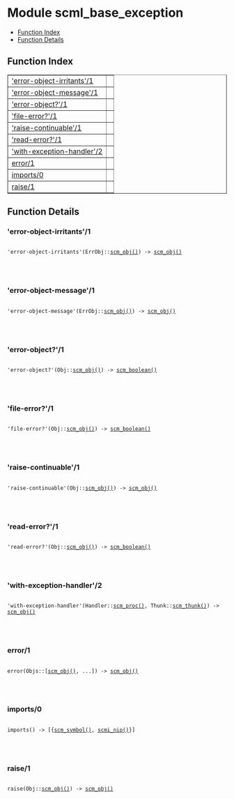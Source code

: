 

# Module scml_base_exception #
* [Function Index](#index)
* [Function Details](#functions)


<a name="index"></a>

## Function Index ##


<table width="100%" border="1" cellspacing="0" cellpadding="2" summary="function index"><tr><td valign="top"><a href="#error-object-irritants-1">'error-object-irritants'/1</a></td><td></td></tr><tr><td valign="top"><a href="#error-object-message-1">'error-object-message'/1</a></td><td></td></tr><tr><td valign="top"><a href="#error-object%3f-1">'error-object?'/1</a></td><td></td></tr><tr><td valign="top"><a href="#file-error%3f-1">'file-error?'/1</a></td><td></td></tr><tr><td valign="top"><a href="#raise-continuable-1">'raise-continuable'/1</a></td><td></td></tr><tr><td valign="top"><a href="#read-error%3f-1">'read-error?'/1</a></td><td></td></tr><tr><td valign="top"><a href="#with-exception-handler-2">'with-exception-handler'/2</a></td><td></td></tr><tr><td valign="top"><a href="#error-1">error/1</a></td><td></td></tr><tr><td valign="top"><a href="#imports-0">imports/0</a></td><td></td></tr><tr><td valign="top"><a href="#raise-1">raise/1</a></td><td></td></tr></table>


<a name="functions"></a>

## Function Details ##

<a name="error-object-irritants-1"></a>

### 'error-object-irritants'/1 ###


<pre><code>
'error-object-irritants'(ErrObj::<a href="#type-scm_obj">scm_obj()</a>) -&gt; <a href="#type-scm_obj">scm_obj()</a>
</code></pre>

<br></br>



<a name="error-object-message-1"></a>

### 'error-object-message'/1 ###


<pre><code>
'error-object-message'(ErrObj::<a href="#type-scm_obj">scm_obj()</a>) -&gt; <a href="#type-scm_obj">scm_obj()</a>
</code></pre>

<br></br>



<a name="error-object%3f-1"></a>

### 'error-object?'/1 ###


<pre><code>
'error-object?'(Obj::<a href="#type-scm_obj">scm_obj()</a>) -&gt; <a href="#type-scm_boolean">scm_boolean()</a>
</code></pre>

<br></br>



<a name="file-error%3f-1"></a>

### 'file-error?'/1 ###


<pre><code>
'file-error?'(Obj::<a href="#type-scm_obj">scm_obj()</a>) -&gt; <a href="#type-scm_boolean">scm_boolean()</a>
</code></pre>

<br></br>



<a name="raise-continuable-1"></a>

### 'raise-continuable'/1 ###


<pre><code>
'raise-continuable'(Obj::<a href="#type-scm_obj">scm_obj()</a>) -&gt; <a href="#type-scm_obj">scm_obj()</a>
</code></pre>

<br></br>



<a name="read-error%3f-1"></a>

### 'read-error?'/1 ###


<pre><code>
'read-error?'(Obj::<a href="#type-scm_obj">scm_obj()</a>) -&gt; <a href="#type-scm_boolean">scm_boolean()</a>
</code></pre>

<br></br>



<a name="with-exception-handler-2"></a>

### 'with-exception-handler'/2 ###


<pre><code>
'with-exception-handler'(Handler::<a href="#type-scm_proc">scm_proc()</a>, Thunk::<a href="#type-scm_thunk">scm_thunk()</a>) -&gt; <a href="#type-scm_obj">scm_obj()</a>
</code></pre>

<br></br>



<a name="error-1"></a>

### error/1 ###


<pre><code>
error(Objs::[<a href="#type-scm_obj">scm_obj()</a>, ...]) -&gt; <a href="#type-scm_obj">scm_obj()</a>
</code></pre>

<br></br>



<a name="imports-0"></a>

### imports/0 ###


<pre><code>
imports() -&gt; [{<a href="#type-scm_symbol">scm_symbol()</a>, <a href="#type-scmi_nip">scmi_nip()</a>}]
</code></pre>

<br></br>



<a name="raise-1"></a>

### raise/1 ###


<pre><code>
raise(Obj::<a href="#type-scm_obj">scm_obj()</a>) -&gt; <a href="#type-scm_obj">scm_obj()</a>
</code></pre>

<br></br>



